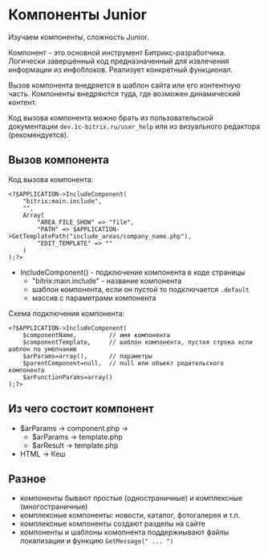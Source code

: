# Компоненты Junior
Изучаем компоненты, сложность Junior.

Компонент - это основной инструмент Битрикс-разработчика. Логически завершённый код предназначенный для извлечения информации из инфоблоков. Реализует конкретный функционал.

Вызов компонента внедряется в шаблон сайта или его контентную часть. Компоненты внедряются туда, где возможен динамический контент.

Код вызова компонента можно брать из пользовательской документации `dev.1c-bitrix.ru/user_help` или из визуального редактора (рекомендуется).

## Вызов компонента

Код вызова компонента:

    <?$APPLICATION->IncludeComponent(
        "bitrix:main.include",
        "",
        Array(
            "AREA_FILE_SHOW" => "file",
            "PATH" => $APPLICATION->GetTemplatePath("include_areas/company_name.php"),
            "EDIT_TEMPLATE" => ""
        )
    );?>

- IncludeComponent() - подключение компонента в коде страницы
    - "bitrix:main.include" - название компонента
    - шаблон компонента, если он пустой то подключается `.default`
    - массив с параметрами компонента

Схема подключения компонента:

    <?$APPLICATION->IncludeComponent(
        $componentName,         // имя компонента
        $componentTemplate,     // шаблон компонента, пустая строка если шаблон по умолчанию
        $arParams=array(),      // параметры
        $parentComponent=null,  // null или объект родительского компонента
        $arFunctionParams=array()
    );?>

## Из чего состоит компонент
- $arParams -> component.php ->
    - $arParams -> template.php
    - $arResult -> template.php
- HTML -> Кеш

## Разное
- компоненты бывают простые (одностраничные) и комплексные (многостраничные)
- комплексные компоненты: новости, каталог, фотогалерея и т.п.
- комплексные компоненты создают разделы на сайте
- компоненты и шаблоны комопнента поддержиывают файлы локализации и функцию `GetMessage(" ... ")`
